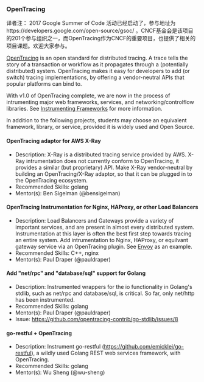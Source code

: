 ### OpenTracing

译者注： 2017 Google Summer of Code 活动已经启动了，参与地址为https://developers.google.com/open-source/gsoc/ 。CNCF基金会是该项目的201个参与组织之一，而OpenTracing作为CNCF的重要项目，也提供了相关的项目课题。欢迎大家参与。

[OpenTracing](http://opentracing.io/) is an open standard for distributed tracing. A trace tells the story of a transaction or workflow as it propagates through a (potentially distributed) system. OpenTracing makes it easy for developers to add (or switch) tracing implementations, by offering a vendor-neutral APIs that popular platforms can bind to.

With v1.0 of OpenTracing complete, we are now in the process of intrumenting major web frameworks, services, and networking/controlflow libraries. See [Instrumenting Frameworks](http://opentracing.io/documentation/pages/instrumentation/instrumenting-frameworks.html) for more information.

In addition to the following projects, students may choose an equivalent framework, library, or service, provided it is widely used and Open Source.

#### OpenTracing adaptor for AWS X-Ray
* Description: X-Ray is a distributed tracing service provided by AWS. X-Ray intrumentation does not currently conform to OpenTracing, it provides a similar (but proprietary) API. Make X-Ray vendor-neutral by building an OpenTracing/X-Ray adaptor, so that it can be plugged in to the OpenTracing ecosystem.
* Recommended Skills: golang
* Mentor(s): Ben Sigelman (@bensigelman)

#### OpenTracing Instrumentation for Nginx, HAProxy, or other Load Balancers
* Description: Load Balancers and Gateways provide a variety of important services, and are present in almost every distributed system. Instrumentation at this layer is often the best first step towards tracing an entire system. Add intrumentation to Nginx, HAProxy, or equilvant gateway service via an OpenTracing plugin. See [Envoy](https://lyft.github.io/envoy/docs/intro/arch_overview/tracing.html) as an example.
* Recommended Skills: C++, nginx
* Mentor(s): Paul Draper (@pauldraper)

#### Add "net/rpc" and "database/sql" support for Golang
* Description: Instrumented wrappers for the io functionality in Golang's stdlib, such as net/rpc and database/sql, is critical. So far, only net/http has been instrumented.
* Recommended Skills: golang
* Mentor(s): Paul Draper (@pauldraper)
* Issue: https://github.com/opentracing-contrib/go-stdlib/issues/8

#### go-restful + OpenTracing
* Description: Instrument go-restful (https://github.com/emicklei/go-restful), a wildly used Golang REST web services framework, with OpenTracing.
* Recommended Skills: golang
* Mentor(s): Wu Sheng (@wu-sheng)
